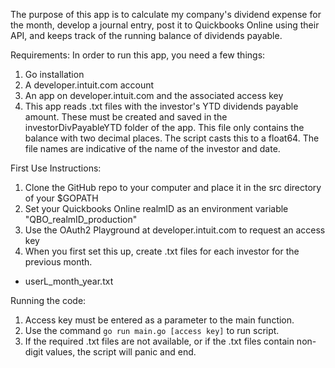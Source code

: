 The purpose of this app is to calculate my company's dividend expense for the month, develop a journal entry, post it to Quickbooks Online using their API, and keeps track of the running balance of dividends payable.

Requirements:
In order to run this app, you need a few things:
1. Go installation
2. A developer.intuit.com account
3. An app on developer.intuit.com and the associated access key
4. This app reads .txt files with the investor's YTD dividends payable amount. These must be created and saved in the investorDivPayableYTD folder of the app. This file only contains the balance with two decimal places. The script casts this to a float64. The file names are indicative of the name of the investor and date.

First Use Instructions:
1. Clone the GitHub repo to your computer and place it in the src directory of your $GOPATH
2. Set your Quickbooks Online realmID as an environment variable "QBO_realmID_production"
3. Use the OAuth2 Playground at developer.intuit.com to request an access key 
4. When you first set this up, create .txt files for each investor for the previous month.
 - userL_month_year.txt

Running the code:
1. Access key must be entered as a parameter to the main function.
2. Use the command `go run main.go [access key]` to run script.
3. If the required .txt files are not available, or if the .txt files contain non-digit values, the script will panic and end.

